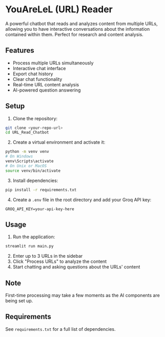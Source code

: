# YouAreLeL (URL) Reader

A powerful chatbot that reads and analyzes content from multiple URLs, allowing you to have interactive conversations about the information contained within them. Perfect for research and content analysis.

## Features

- Process multiple URLs simultaneously
- Interactive chat interface
- Export chat history
- Clear chat functionality
- Real-time URL content analysis
- AI-powered question answering

## Setup

1. Clone the repository:
```bash
git clone <your-repo-url>
cd URL_Read_Chatbot
```

2. Create a virtual environment and activate it:
```bash
python -m venv venv
# On Windows
venv\Scripts\activate
# On Unix or MacOS
source venv/bin/activate
```

3. Install dependencies:
```bash
pip install -r requirements.txt
```

4. Create a `.env` file in the root directory and add your Groq API key:
```
GROQ_API_KEY=your-api-key-here
```

## Usage

1. Run the application:
```bash
streamlit run main.py
```

2. Enter up to 3 URLs in the sidebar
3. Click "Process URLs" to analyze the content
4. Start chatting and asking questions about the URLs' content

## Note

First-time processing may take a few moments as the AI components are being set up.

## Requirements

See `requirements.txt` for a full list of dependencies. 
